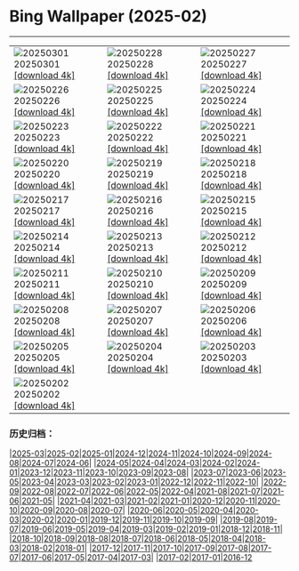 # Bing Wallpaper (2025-02)
**************

<table><tr><td><img class="wallpaper" src="https://www.bing.com/th?id=OHR.BhutanMonastery_FR-CA0854071680_1920x1080.jpg" alt="20250301"> 20250301 <a class="wallpaper_link" href="https://www.bing.com/th?id=OHR.BhutanMonastery_FR-CA0854071680_UHD.jpg">[download 4k]</a></td><td><img class="wallpaper" src="https://www.bing.com/th?id=OHR.PolarCub_FR-CA0698654822_1920x1080.jpg" alt="20250228"> 20250228 <a class="wallpaper_link" href="https://www.bing.com/th?id=OHR.PolarCub_FR-CA0698654822_UHD.jpg">[download 4k]</a></td><td><img class="wallpaper" src="https://www.bing.com/th?id=OHR.ArgyllStalker_FR-CA9572525309_1920x1080.jpg" alt="20250227"> 20250227 <a class="wallpaper_link" href="https://www.bing.com/th?id=OHR.ArgyllStalker_FR-CA9572525309_UHD.jpg">[download 4k]</a></td></tr><tr><td><img class="wallpaper" src="https://www.bing.com/th?id=OHR.WalterdaleBridge_FR-CA9281333446_1920x1080.jpg" alt="20250226"> 20250226 <a class="wallpaper_link" href="https://www.bing.com/th?id=OHR.WalterdaleBridge_FR-CA9281333446_UHD.jpg">[download 4k]</a></td><td><img class="wallpaper" src="https://www.bing.com/th?id=OHR.GiantCuttlefish_FR-CA8314855616_1920x1080.jpg" alt="20250225"> 20250225 <a class="wallpaper_link" href="https://www.bing.com/th?id=OHR.GiantCuttlefish_FR-CA8314855616_UHD.jpg">[download 4k]</a></td><td><img class="wallpaper" src="https://www.bing.com/th?id=OHR.MtFujiSunrise_FR-CA7965780124_1920x1080.jpg" alt="20250224"> 20250224 <a class="wallpaper_link" href="https://www.bing.com/th?id=OHR.MtFujiSunrise_FR-CA7965780124_UHD.jpg">[download 4k]</a></td></tr><tr><td><img class="wallpaper" src="https://www.bing.com/th?id=OHR.StLouisArch_FR-CA3387365822_1920x1080.jpg" alt="20250223"> 20250223 <a class="wallpaper_link" href="https://www.bing.com/th?id=OHR.StLouisArch_FR-CA3387365822_UHD.jpg">[download 4k]</a></td><td><img class="wallpaper" src="https://www.bing.com/th?id=OHR.ChampakaSarasi_FR-CA3071619722_1920x1080.jpg" alt="20250222"> 20250222 <a class="wallpaper_link" href="https://www.bing.com/th?id=OHR.ChampakaSarasi_FR-CA3071619722_UHD.jpg">[download 4k]</a></td><td><img class="wallpaper" src="https://www.bing.com/th?id=OHR.CanadaDeer_FR-CA2132440731_1920x1080.jpg" alt="20250221"> 20250221 <a class="wallpaper_link" href="https://www.bing.com/th?id=OHR.CanadaDeer_FR-CA2132440731_UHD.jpg">[download 4k]</a></td></tr><tr><td><img class="wallpaper" src="https://www.bing.com/th?id=OHR.IceHoleOtter_FR-CA1911250698_1920x1080.jpg" alt="20250220"> 20250220 <a class="wallpaper_link" href="https://www.bing.com/th?id=OHR.IceHoleOtter_FR-CA1911250698_UHD.jpg">[download 4k]</a></td><td><img class="wallpaper" src="https://www.bing.com/th?id=OHR.BlueBelize_FR-CA1406479043_1920x1080.jpg" alt="20250219"> 20250219 <a class="wallpaper_link" href="https://www.bing.com/th?id=OHR.BlueBelize_FR-CA1406479043_UHD.jpg">[download 4k]</a></td><td><img class="wallpaper" src="https://www.bing.com/th?id=OHR.BanffSnow25_FR-CA1053265371_1920x1080.jpg" alt="20250218"> 20250218 <a class="wallpaper_link" href="https://www.bing.com/th?id=OHR.BanffSnow25_FR-CA1053265371_UHD.jpg">[download 4k]</a></td></tr><tr><td><img class="wallpaper" src="https://www.bing.com/th?id=OHR.HumpbackMother_FR-CA7899995357_1920x1080.jpg" alt="20250217"> 20250217 <a class="wallpaper_link" href="https://www.bing.com/th?id=OHR.HumpbackMother_FR-CA7899995357_UHD.jpg">[download 4k]</a></td><td><img class="wallpaper" src="https://www.bing.com/th?id=OHR.Misotsuchi2025_FR-CA6882256212_1920x1080.jpg" alt="20250216"> 20250216 <a class="wallpaper_link" href="https://www.bing.com/th?id=OHR.Misotsuchi2025_FR-CA6882256212_UHD.jpg">[download 4k]</a></td><td><img class="wallpaper" src="https://www.bing.com/th?id=OHR.PenguinLove_FR-CA6502160876_1920x1080.jpg" alt="20250215"> 20250215 <a class="wallpaper_link" href="https://www.bing.com/th?id=OHR.PenguinLove_FR-CA6502160876_UHD.jpg">[download 4k]</a></td></tr><tr><td><img class="wallpaper" src="https://www.bing.com/th?id=OHR.LakeTyrrell_FR-CA2558878475_1920x1080.jpg" alt="20250214"> 20250214 <a class="wallpaper_link" href="https://www.bing.com/th?id=OHR.LakeTyrrell_FR-CA2558878475_UHD.jpg">[download 4k]</a></td><td><img class="wallpaper" src="https://www.bing.com/th?id=OHR.GalapagosIguana_FR-CA2196736682_1920x1080.jpg" alt="20250213"> 20250213 <a class="wallpaper_link" href="https://www.bing.com/th?id=OHR.GalapagosIguana_FR-CA2196736682_UHD.jpg">[download 4k]</a></td><td><img class="wallpaper" src="https://www.bing.com/th?id=OHR.YungangGrottoes_FR-CA8449584215_1920x1080.jpg" alt="20250212"> 20250212 <a class="wallpaper_link" href="https://www.bing.com/th?id=OHR.YungangGrottoes_FR-CA8449584215_UHD.jpg">[download 4k]</a></td></tr><tr><td><img class="wallpaper" src="https://www.bing.com/th?id=OHR.UmbrellaDay_FR-CA7989925636_1920x1080.jpg" alt="20250211"> 20250211 <a class="wallpaper_link" href="https://www.bing.com/th?id=OHR.UmbrellaDay_FR-CA7989925636_UHD.jpg">[download 4k]</a></td><td><img class="wallpaper" src="https://www.bing.com/th?id=OHR.AlstromPoint_FR-CA6255476346_1920x1080.jpg" alt="20250210"> 20250210 <a class="wallpaper_link" href="https://www.bing.com/th?id=OHR.AlstromPoint_FR-CA6255476346_UHD.jpg">[download 4k]</a></td><td><img class="wallpaper" src="https://www.bing.com/th?id=OHR.SnowySvaneti_FR-CA7435205782_1920x1080.jpg" alt="20250209"> 20250209 <a class="wallpaper_link" href="https://www.bing.com/th?id=OHR.SnowySvaneti_FR-CA7435205782_UHD.jpg">[download 4k]</a></td></tr><tr><td><img class="wallpaper" src="https://www.bing.com/th?id=OHR.BlueNorway_FR-CA3240346092_1920x1080.jpg" alt="20250208"> 20250208 <a class="wallpaper_link" href="https://www.bing.com/th?id=OHR.BlueNorway_FR-CA3240346092_UHD.jpg">[download 4k]</a></td><td><img class="wallpaper" src="https://www.bing.com/th?id=OHR.WhararikiBeach_FR-CA4266393826_1920x1080.jpg" alt="20250207"> 20250207 <a class="wallpaper_link" href="https://www.bing.com/th?id=OHR.WhararikiBeach_FR-CA4266393826_UHD.jpg">[download 4k]</a></td><td><img class="wallpaper" src="https://www.bing.com/th?id=OHR.ScottishSheep_FR-CA7662917245_1920x1080.jpg" alt="20250206"> 20250206 <a class="wallpaper_link" href="https://www.bing.com/th?id=OHR.ScottishSheep_FR-CA7662917245_UHD.jpg">[download 4k]</a></td></tr><tr><td><img class="wallpaper" src="https://www.bing.com/th?id=OHR.GoldenBridge_FR-CA7277634680_1920x1080.jpg" alt="20250205"> 20250205 <a class="wallpaper_link" href="https://www.bing.com/th?id=OHR.GoldenBridge_FR-CA7277634680_UHD.jpg">[download 4k]</a></td><td><img class="wallpaper" src="https://www.bing.com/th?id=OHR.RibbleheadViaduct_FR-CA7176711694_1920x1080.jpg" alt="20250204"> 20250204 <a class="wallpaper_link" href="https://www.bing.com/th?id=OHR.RibbleheadViaduct_FR-CA7176711694_UHD.jpg">[download 4k]</a></td><td><img class="wallpaper" src="https://www.bing.com/th?id=OHR.AustriaMarmot_FR-CA6673820084_1920x1080.jpg" alt="20250203"> 20250203 <a class="wallpaper_link" href="https://www.bing.com/th?id=OHR.AustriaMarmot_FR-CA6673820084_UHD.jpg">[download 4k]</a></td></tr><tr><td><img class="wallpaper" src="https://www.bing.com/th?id=OHR.OrdesaSpain_FR-CA6304329338_1920x1080.jpg" alt="20250202"> 20250202 <a class="wallpaper_link" href="https://www.bing.com/th?id=OHR.OrdesaSpain_FR-CA6304329338_UHD.jpg">[download 4k]</a></td><td></td><td></td></tr></table>

### 历史归档：

|[2025-03](/../2025-03/2025-03.md)|[2025-02](/2025-02.md)|[2025-01](/../2025-01/2025-01.md)|[2024-12](/../2024-12/2024-12.md)|[2024-11](/../2024-11/2024-11.md)|[2024-10](/../2024-10/2024-10.md)|[2024-09](/../2024-09/2024-09.md)|[2024-08](/../2024-08/2024-08.md)|[2024-07](/../2024-07/2024-07.md)|[2024-06](/../2024-06/2024-06.md)|
|[2024-05](/../2024-05/2024-05.md)|[2024-04](/../2024-04/2024-04.md)|[2024-03](/../2024-03/2024-03.md)|[2024-02](/../2024-02/2024-02.md)|[2024-01](/../2024-01/2024-01.md)|[2023-12](/../2023-12/2023-12.md)|[2023-11](/../2023-11/2023-11.md)|[2023-10](/../2023-10/2023-10.md)|[2023-09](/../2023-09/2023-09.md)|[2023-08](/../2023-08/2023-08.md)|
|[2023-07](/../2023-07/2023-07.md)|[2023-06](/../2023-06/2023-06.md)|[2023-05](/../2023-05/2023-05.md)|[2023-04](/../2023-04/2023-04.md)|[2023-03](/../2023-03/2023-03.md)|[2023-02](/../2023-02/2023-02.md)|[2023-01](/../2023-01/2023-01.md)|[2022-12](/../2022-12/2022-12.md)|[2022-11](/../2022-11/2022-11.md)|[2022-10](/../2022-10/2022-10.md)|
|[2022-09](/../2022-09/2022-09.md)|[2022-08](/../2022-08/2022-08.md)|[2022-07](/../2022-07/2022-07.md)|[2022-06](/../2022-06/2022-06.md)|[2022-05](/../2022-05/2022-05.md)|[2022-04](/../2022-04/2022-04.md)|[2021-08](/../2021-08/2021-08.md)|[2021-07](/../2021-07/2021-07.md)|[2021-06](/../2021-06/2021-06.md)|[2021-05](/../2021-05/2021-05.md)|
|[2021-04](/../2021-04/2021-04.md)|[2021-03](/../2021-03/2021-03.md)|[2021-02](/../2021-02/2021-02.md)|[2021-01](/../2021-01/2021-01.md)|[2020-12](/../2020-12/2020-12.md)|[2020-11](/../2020-11/2020-11.md)|[2020-10](/../2020-10/2020-10.md)|[2020-09](/../2020-09/2020-09.md)|[2020-08](/../2020-08/2020-08.md)|[2020-07](/../2020-07/2020-07.md)|
|[2020-06](/../2020-06/2020-06.md)|[2020-05](/../2020-05/2020-05.md)|[2020-04](/../2020-04/2020-04.md)|[2020-03](/../2020-03/2020-03.md)|[2020-02](/../2020-02/2020-02.md)|[2020-01](/../2020-01/2020-01.md)|[2019-12](/../2019-12/2019-12.md)|[2019-11](/../2019-11/2019-11.md)|[2019-10](/../2019-10/2019-10.md)|[2019-09](/../2019-09/2019-09.md)|
|[2019-08](/../2019-08/2019-08.md)|[2019-07](/../2019-07/2019-07.md)|[2019-06](/../2019-06/2019-06.md)|[2019-05](/../2019-05/2019-05.md)|[2019-04](/../2019-04/2019-04.md)|[2019-03](/../2019-03/2019-03.md)|[2019-02](/../2019-02/2019-02.md)|[2019-01](/../2019-01/2019-01.md)|[2018-12](/../2018-12/2018-12.md)|[2018-11](/../2018-11/2018-11.md)|
|[2018-10](/../2018-10/2018-10.md)|[2018-09](/../2018-09/2018-09.md)|[2018-08](/../2018-08/2018-08.md)|[2018-07](/../2018-07/2018-07.md)|[2018-06](/../2018-06/2018-06.md)|[2018-05](/../2018-05/2018-05.md)|[2018-04](/../2018-04/2018-04.md)|[2018-03](/../2018-03/2018-03.md)|[2018-02](/../2018-02/2018-02.md)|[2018-01](/../2018-01/2018-01.md)|
|[2017-12](/../2017-12/2017-12.md)|[2017-11](/../2017-11/2017-11.md)|[2017-10](/../2017-10/2017-10.md)|[2017-09](/../2017-09/2017-09.md)|[2017-08](/../2017-08/2017-08.md)|[2017-07](/../2017-07/2017-07.md)|[2017-06](/../2017-06/2017-06.md)|[2017-05](/../2017-05/2017-05.md)|[2017-04](/../2017-04/2017-04.md)|[2017-03](/../2017-03/2017-03.md)|
|[2017-02](/../2017-02/2017-02.md)|[2017-01](/../2017-01/2017-01.md)|[2016-12](/../2016-12/2016-12.md)